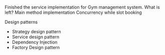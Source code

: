 Finished the service implementation for Gym management system.
What is left?
Main method implementation
Concurrency while slot booking

Design patterns
- Strategy design pattern
- Service design pattern
- Dependency Injection
- Factory Design pattern
  

